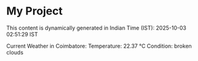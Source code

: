 # My Project

This content is dynamically generated in Indian Time (IST): 2025-10-03 02:51:29 IST


Current Weather in Coimbatore:
Temperature: 22.37 °C
Condition: broken clouds
